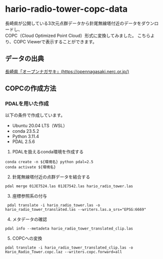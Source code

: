 # hario-radio-tower-copc-data

長崎県が公開している3次元点群データから針尾無線塔付近のデータをダウンロードし、  
COPC（Cloud Optimized Point Cloud）形式に変換してみました。
こちらより、COPC Viewerで表示することができます。  

## データの出典
[長崎県「オープンナガサキ」(https://opennagasaki.nerc.or.jp/)](https://opennagasaki.nerc.or.jp/)

## COPCの作成方法

### PDALを用いた作成
以下の条件で作成しています。  
- Ubuntu 20.04 LTS（WSL）
- conda 23.5.2
- Python 3.11.4
- PDAL 2.5.6

1. PDALを扱えるconda環境を作成する  
```shell
conda create -n ${環境名} python pdal=2.5
conda activate ${環境名}
```

2. 針尾無線塔付近の点群データを結合する
```shell
pdal merge 01JE7524.las 01JE7542.las hario_radio_tower.las
```

3. 座標参照系の付与
```shell
 pdal translate -i hario_radio_tower.las -o hario_radio_tower_translated.las --writers.las.a_srs="EPSG:6669"
```

4. メタデータの確認
```shell
pdal info --metadeta hario_radio_tower_translated_clip.las
```

5. COPCへの変換
```shell
pdal translate -i hario_radio_tower_translated_clip.las -o Hario_Radio_Tower.copc.laz --writers.copc.forward=all
```